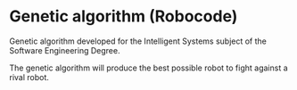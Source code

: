 # Genetic algorithm (Robocode)
Genetic algorithm developed for the Intelligent Systems subject of the Software Engineering Degree.

The genetic algorithm will produce the best possible robot to fight against a rival robot.

